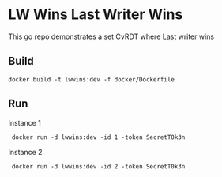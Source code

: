 # LW Wins  Last Writer Wins

This go repo demonstrates a set CvRDT where Last writer wins
## Build

```docker build -t lwwins:dev -f docker/Dockerfile ```

## Run

Instance 1

``` docker run -d lwwins:dev -id 1 -token SecretT0k3n```

Instance 2

``` docker run -d lwwins:dev -id 2 -token SecretT0k3n```
